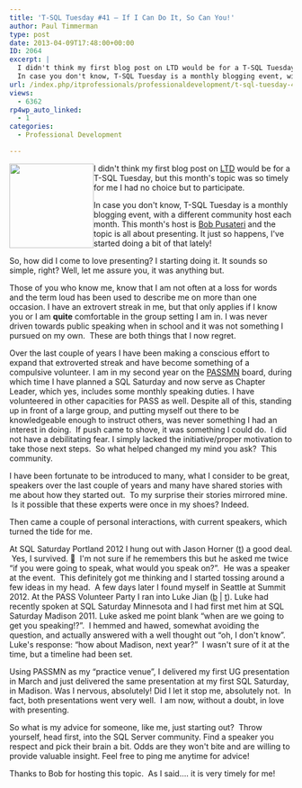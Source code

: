 ```yaml
---
title: 'T-SQL Tuesday #41 – If I Can Do It, So Can You!'
author: Paul Timmerman
type: post
date: 2013-04-09T17:48:00+00:00
ID: 2064
excerpt: |
  I didn't think my first blog post on LTD would be for a T-SQL Tuesday, but this month's topic was so timely for me I had no choice but to participate.
  In case you don't know, T-SQL Tuesday is a monthly blogging event, with a different community host ea&hellip;
url: /index.php/itprofessionals/professionaldevelopment/t-sql-tuesday-41-if/
views:
  - 6362
rp4wp_auto_linked:
  - 1
categories:
  - Professional Development

---
```

<div class="image_block">
  <a href="http://www.bobpusateri.com/archive/2013/04/invitation-to-t-sql-tuesday-41-presenting-and-loving-it/" target="_blank"><img style="float: left;" src="/wp-content/uploads/users/mndba/TSQL2sDay150x150.jpg?mtime=1365522663" alt="" width="150" height="150" /></a>
</div>

I didn't think my first blog post on [LTD][1] would be for a T-SQL Tuesday, but this month's topic was so timely for me I had no choice but to participate.

In case you don't know, T-SQL Tuesday is a monthly blogging event, with a different community host each month. This month's host is [Bob Pusateri][2] and the topic is all about presenting. It just so happens, I've started doing a bit of that lately!

So, how did I come to love presenting? I starting doing it. It sounds so simple, right? Well, let me assure you, it was anything but.

Those of you who know me, know that I am not often at a loss for words and the term loud has been used to describe me on more than one occasion. I have an extrovert streak in me, but that only applies if I know you or I am **quite** comfortable in the group setting I am in. I was never driven towards public speaking when in school and it was not something I pursued on my own.  These are both things that I now regret.

Over the last couple of years I have been making a conscious effort to expand that extroverted streak and have become something of a compulsive volunteer. I am in my second year on the [PASSMN][3] board, during which time I have planned a SQL Saturday and now serve as Chapter Leader, which yes, includes some monthly speaking duties. I have volunteered in other capacities for PASS as well. Despite all of this, standing up in front of a large group, and putting myself out there to be knowledgeable enough to instruct others, was never something I had an interest in doing.  If push came to shove, it was something I could do.  I did not have a debilitating fear. I simply lacked the initiative/proper motivation to take those next steps.  So what helped changed my mind you ask?  This community.

I have been fortunate to be introduced to many, what I consider to be great, speakers over the last couple of years and many have shared stories with me about how they started out.  To my surprise their stories mirrored mine.  Is it possible that these experts were once in my shoes? Indeed.

Then came a couple of personal interactions, with current speakers, which turned the tide for me.

At SQL Saturday Portland 2012 I hung out with Jason Horner ([t][4]) a good deal.  Yes, I survived. 🙂  I'm not sure if he remembers this but he asked me twice “if you were going to speak, what would you speak on?”.  He was a speaker at the event.  This definitely got me thinking and I started tossing around a few ideas in my head.  A few days later I found myself in Seattle at Summit 2012. At the PASS Volunteer Party I ran into Luke Jian ([b][5] | [t][6]). Luke had recently spoken at SQL Saturday Minnesota and I had first met him at SQL Saturday Madison 2011. Luke asked me point blank “when are we going to get you speaking!?”.  I hemmed and hawed, somewhat avoiding the question, and actually answered with a well thought out “oh, I don't know”. Luke's response: “how about Madison, next year?”  I wasn't sure of it at the time, but a timeline had been set.

Using PASSMN as my “practice venue”, I delivered my first UG presentation in March and just delivered the same presentation at my first SQL Saturday, in Madison. Was I nervous, absolutely! Did I let it stop me, absolutely not.  In fact, both presentations went very well.  I am now, without a doubt, in love with presenting.

So what is my advice for someone, like me, just starting out?  Throw yourself, head first, into the SQL Server community. Find a speaker you respect and pick their brain a bit. Odds are they won't bite and are willing to provide valuable insight. Feel free to ping me anytime for advice!

Thanks to Bob for hosting this topic.  As I said…. it is very timely for me!

 [1]: http://ltd.local/
 [2]: http://www.bobpusateri.com/archive/2013/04/t-sql-tuesday-41-how-i-came-to-love-presenting/
 [3]: http://passmn.org/
 [4]: http://twitter.com/jasonhorner
 [5]: http://blog.sqlpositive.com/
 [6]: http://twitter.com/sensware